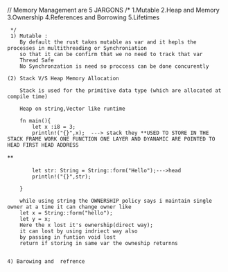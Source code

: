 // Memory Management are 5 JARGONS
    /*  1.Mutable 
        2.Heap and Memory
        3.Ownership
        4.References and Borrowing
        5.Lifetimes

     */
     1) Mutable :
        By default the rust takes mutable as var and it hepls the processes in multithreading or Synchroniation
        so that it can be confirm that we no need to track that var 
        Thread Safe
        No Synchronzation is need so proccess can be done concurently

    (2) Stack V/S Heap Memory Allocation 

        Stack is used for the primitive data type (which are allocated at compile time)

        Heap on string,Vector like runtime 

        fn main(){
            let x :i8 = 3;
            println!("{}",x);  ---> stack they **USED TO STORE IN THE STACK FRAME WORK ONE FUNCTION ONE LAYER AND DYANAMIC ARE POINTED TO HEAD FIRST HEAD ADDRESS
**

            let str: String = String::form("Hello");--->head
            println!("{}",str);

        }

        while using string the OWNERSHIP policy says i maintain single owner at a time it can change owner like
        let x = String::form("hello");
        let y = x;
        Here the x lost it's ownership(direct way);
        it can lost by using indriect way also 
        by passing in funtion void lost
        return if storing in same var the owneship returnns


    4) Barowing and  refrence
        
           
